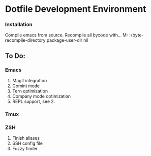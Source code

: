 # Dotfile Development Environment


### Installation
Compile emacs from source.
Recompile all bycode with...
M-: (byte-recompile-directory package-user-dir nil

## To Do:
### Emacs
1. Magit integration
2. Comint mode
3. Tern optimization
4. Company mode optimization
5. REPL support, see 2.
### Tmux
### ZSH
1. Finish aliases
2. SSH config file
3. Fuzzy finder
